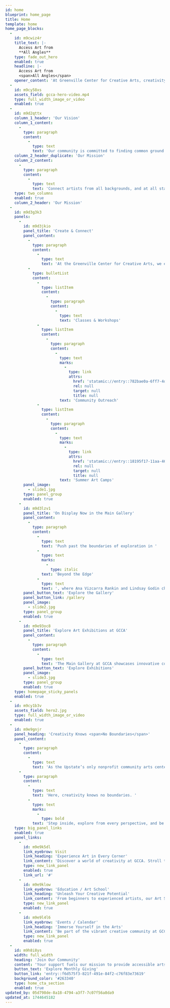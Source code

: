 ```yaml
---
id: home
blueprint: home_page
title: Home
template: home
home_page_blocks:
  -
    id: m9cwiz4r
    title_text: |-
      Access Art from
      **All Angles**
    type: fade_out_hero
    enabled: true
    headline: |-
      Access Art from
      <span>All Angles</span>
    opener_content: 'At Greenville Center for Creative Arts, creativity isn’t confined to canvas or clay. It lives in the stories we share, the connections we build, and the communities we inspire.'
  -
    id: m9cy58xs
    assets_field: gcca-hero-video.mp4
    type: full_width_image_or_video
    enabled: true
  -
    id: m9d2qttx
    column_1_header: 'Our Vision'
    column_1_content:
      -
        type: paragraph
        content:
          -
            type: text
            text: 'Our community is committed to finding common ground through creativity, while always celebrating and supporting the artist.'
    column_2_header_duplicate: 'Our Mission'
    column_2_content:
      -
        type: paragraph
        content:
          -
            type: text
            text: 'Connect artists from all backgrounds, and at all stages, to the high-quality resources, community, and opportunities they need to feel emboldened when sharing their stories and growing their talents.'
    type: two_columns
    enabled: true
    column_2_header: 'Our Mission'
  -
    id: m9d3g3k3
    panels:
      -
        id: m9d3jkio
        panel_title: 'Create & Connect'
        panel_content:
          -
            type: paragraph
            content:
              -
                type: text
                text: 'At the Greenville Center for Creative Arts, we empower our community to explore and express their creativity through a variety of enriching programs. Our diverse offerings—from hands-on classes and workshops to dynamic summer art camps and innovative school partnerships—are all designed around our "Create & Connect" philosophy. Through dedicated community outreach and free art experiences, we provide accessible opportunities for everyone to engage with the arts, fostering collaboration, inspiration, and lifelong learning.'
          -
            type: bulletList
            content:
              -
                type: listItem
                content:
                  -
                    type: paragraph
                    content:
                      -
                        type: text
                        text: 'Classes & Workshops'
              -
                type: listItem
                content:
                  -
                    type: paragraph
                    content:
                      -
                        type: text
                        marks:
                          -
                            type: link
                            attrs:
                              href: 'statamic://entry::782bae0a-6ff7-4dd9-b003-a76732b8d3cd'
                              rel: null
                              target: null
                              title: null
                        text: 'Community Outreach'
              -
                type: listItem
                content:
                  -
                    type: paragraph
                    content:
                      -
                        type: text
                        marks:
                          -
                            type: link
                            attrs:
                              href: 'statamic://entry::18195f17-11aa-4661-aa8d-f6686155586d'
                              rel: null
                              target: null
                              title: null
                        text: 'Summer Art Camps'
        panel_image:
          - slide1.jpg
        type: panel_group
        enabled: true
      -
        id: m9d3lzv1
        panel_title: 'On Display Now in the Main Gallery'
        panel_content:
          -
            type: paragraph
            content:
              -
                type: text
                text: 'Push past the boundaries of exploration in '
              -
                type: text
                marks:
                  -
                    type: italic
                text: 'Beyond the Edge'
              -
                type: text
                text: ', where Ana Vizcarra Rankin and Lindsay Godin challenge the maps, myths, and motivations behind humanity’s relentless drive to claim the unknown.'
        panel_button_text: 'Explore the Gallery'
        panel_button_link: /gallery
        panel_image:
          - slide2.jpg
        type: panel_group
        enabled: true
      -
        id: m9e93oc8
        panel_title: 'Explore Art Exhibitions at GCCA'
        panel_content:
          -
            type: paragraph
            content:
              -
                type: text
                text: 'The Main Gallery at GCCA showcases innovative contemporary art from local, regional, and national artists, while the Community Gallery uplifts Upstate South Carolina artists, strengthening community connections.'
        panel_button_text: 'Explore Exhibitions'
        panel_image:
          - slide3.jpg
        type: panel_group
        enabled: true
    type: homepage_sticky_panels
    enabled: true
  -
    id: m9cy1b3v
    assets_field: hero2.jpg
    type: full_width_image_or_video
    enabled: true
  -
    id: m9e9gnjr
    panel_heading: 'Creativity Knows <span>No Boundaries</span>'
    panel_content:
      -
        type: paragraph
        content:
          -
            type: text
            text: 'As the Upstate’s only nonprofit community arts center, we are more than a space for artistic expression—we are a place where every artist, from beginners to masters, finds the support they need to grow. We invest in art—and artists—from every angle, nurturing talent and amplifying voices.'
      -
        type: paragraph
        content:
          -
            type: text
            text: 'Here, creativity knows no boundaries. '
          -
            type: text
            marks:
              -
                type: bold
            text: 'Step inside, explore from every perspective, and be part of a community where art connects and transforms us all.'
    type: big_panel_links
    enabled: true
    panel_links:
      -
        id: m9e9k5dl
        link_eyebrow: Visit
        link_heading: 'Experience Art in Every Corner'
        link_content: 'Discover a world of creativity at GCCA. Stroll through our dynamic Main Gallery and Community Gallery, where international, national, regional, and local artists share their stories. Whether you’re a first-time visitor or an art enthusiast, each visit promises new perspectives and inspiration.'
        type: new_link_panel
        enabled: true
        link_url: '#'
      -
        id: m9e9klow
        link_eyebrow: 'Education / Art School'
        link_heading: 'Unleash Your Creative Potential'
        link_content: 'From beginners to experienced artists, our Art School offers classes and workshops that ignite curiosity and nurture talent. Explore multiple artistic mediums guided by passionate, knowledgeable artists dedicated to your growth.'
        type: new_link_panel
        enabled: true
      -
        id: m9e9l4l6
        link_eyebrow: 'Events / Calendar'
        link_heading: 'Immerse Yourself in the Arts'
        link_content: 'Be part of the vibrant creative community at GCCA. Attend our events, exhibitions, and workshops, or join us for the First Friday gallery crawl. There’s always something inspiring happening here.'
        type: new_link_panel
        enabled: true
  -
    id: m9h8i8ys
    width: full_width
    heading: 'Join Our Community'
    content: 'Your support fuels our mission to provide accessible arts education and experiences. Join us in nurturing talent, inspiring change, and enriching the cultural fabric of our community.'
    button_text: 'Explore Monthly Giving'
    button_link: 'entry::f6d575f3-821f-491e-84f2-c76f83e73619'
    background_color: '#263340'
    type: home_cta_section
    enabled: true
updated_by: 05d798de-8a18-4794-a3f7-7c07f56a8da9
updated_at: 1744645182
---
```

